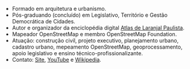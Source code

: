 * Formado em arquitetura e urbanismo.
* Pós-graduando (concluído) em Legislativo, Território e Gestão Democrática de Cidades.
* Autor e organizador da enciclopédia digital [Atlas de Laranjal Paulista](http://www.igoreliezer.com/atlaslp).
* Mapeador OpenStreetMap e membro OpenStreetMap Foundation.
* Atuação: construção civil, projeto executivo, planejamento urbano, cadastro urbano, mepeamento OpenStreetMap, geoprocessamento, apoio legislativo e ensino técnico-profissionalizante.
* Contato: [Site](www.igoreliezer.com), [YouTube](www.youtube.com/@IgorEliezer) e [Wikipedia](https://pt.wikipedia.org/wiki/Usu%C3%A1rio(a):IgorEliezer).
